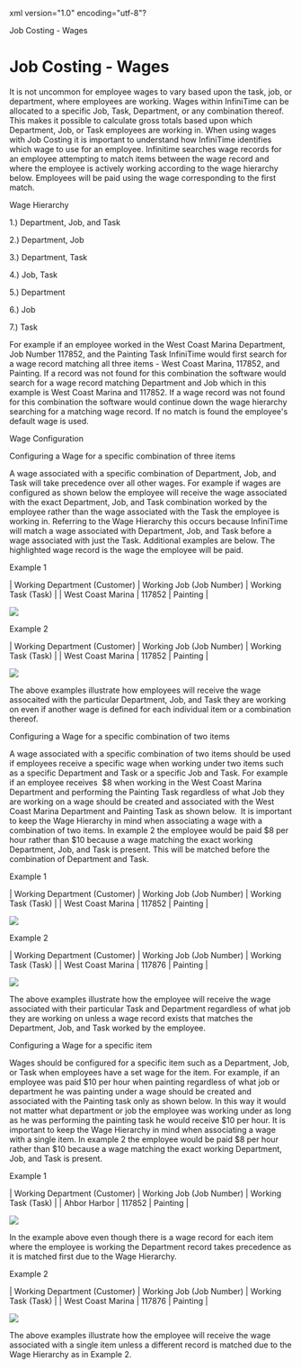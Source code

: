xml version="1.0" encoding="utf-8"?





Job Costing - Wages




# Job Costing - Wages

It is not uncommon for employee wages to vary based upon the task, job, or department, where employees are working. Wages within InfiniTime can be allocated to a specific Job, Task, Department, or any combination thereof. This makes it possible to calculate gross totals based upon which Department, Job, or Task employees are working in. When using wages with Job Costing it is important to understand how InfiniTime identifies which wage to use for an employee. Infinitime searches wage records for an employee attempting to match items between the wage record and where the employee is actively working according to the wage hierarchy below. Employees will be paid using the wage corresponding to the first match.

Wage Hierarchy

1.) Department, Job, and Task

2.) Department, Job

3.) Department, Task

4.) Job, Task

5.) Department

6.) Job

7.) Task

For example if an employee worked in the West Coast Marina Department, Job Number 117852, and the Painting Task InfiniTime would first search for a wage record matching all three items - West Coast Marina, 117852, and Painting. If a record was not found for this combination the software would search for a wage record matching Department and Job which in this example is West Coast Marina and 117852. If a wage record was not found for this combination the software would continue down the wage hierarchy searching for a matching wage record. If no match is found the employee's default wage is used.

Wage Configuration

Configuring a Wage for a specific combination of three items

A wage associated with a specific combination of Department, Job, and Task will take precedence over all other wages. For example if wages are configured as shown below the employee will receive the wage associated with the exact Department, Job, and Task combination worked by the employee rather than the wage associated with the Task the employee is working in. Referring to the Wage Hierarchy this occurs because InfiniTime will match a wage associated with Department, Job, and Task before a wage associated with just the Task. Additional examples are below. The highlighted wage record is the wage the employee will be paid.

Example 1

| Working Department (Customer) | Working Job  (Job Number) | Working Task  (Task) |
| West Coast Marina | 117852 | Painting |

![](images_2/JobCostingWages_1.gif)

Example 2

| Working Department (Customer) | Working Job  (Job Number) | Working Task  (Task) |
| West Coast Marina | 117852 | Painting |

![](images_2/JobCostingWages_2.gif)

The above examples illustrate how employees will receive the wage assocaited with the particular Department, Job, and Task they are working on even if another wage is defined for each individual item or a combination thereof.

Configuring a Wage for a specific combination of two items

A wage associated with a specific combination of two items should be used if employees receive a specific wage when working under two items such as a specific Department and Task or a specific Job and Task. For example if an employee receives  $8 when working in the West Coast Marina Department and performing the Painting Task regardless of what Job they are working on a wage should be created and associated with the West Coast Marina Department and Painting Task as shown below.  It is important to keep the Wage Hierarchy in mind when associating a wage with a combination of two items. In example 2 the employee would be paid $8 per hour rather than $10 because a wage matching the exact working Department, Job, and Task is present. This will be matched before the combination of Department and Task.

Example 1

| Working Department (Customer) | Working Job  (Job Number) | Working Task  (Task) |
| West Coast Marina | 117852 | Painting |

![](images_2/JobCostingWages_3.gif)

Example 2

| Working Department (Customer) | Working Job  (Job Number) | Working Task  (Task) |
| West Coast Marina | 117876 | Painting |

![](images_2/JobCostingWages_4.gif)

The above examples illustrate how the employee will receive the wage associated with their particular Task and Department regardless of what job they are working on unless a wage record exists that matches the Department, Job, and Task worked by the employee.

Configuring a Wage for a specific item

Wages should be configured for a specific item such as a Department, Job, or Task when employees have a set wage for the item. For example, if an employee was paid $10 per hour when painting regardless of what job or department he was painting under a wage should be created and associated with the Painting task only as shown below. In this way it would not matter what department or job the employee was working under as long as he was performing the painting task he would receive $10 per hour. It is important to keep the Wage Hierarchy in mind when associating a wage with a single item. In example 2 the employee would be paid $8 per hour rather than $10 because a wage matching the exact working Department, Job, and Task is present.

Example 1

| Working Department (Customer) | Working Job  (Job Number) | Working Task  (Task) |
| Ahbor Harbor | 117852 | Painting |

![](images_2/JobCostingWages_5.gif)

In the example above even though there is a wage record for each item where the employee is working the Department record takes precedence as it is matched first due to the Wage Hierarchy.

Example 2

| Working Department (Customer) | Working Job  (Job Number) | Working Task  (Task) |
| West Coast Marina | 117876 | Painting |

![](images_2/JobCostingWages_1.gif)

The above examples illustrate how the employee will receive the wage associated with a single item unless a different record is matched due to the Wage Hierarchy as in Example 2.